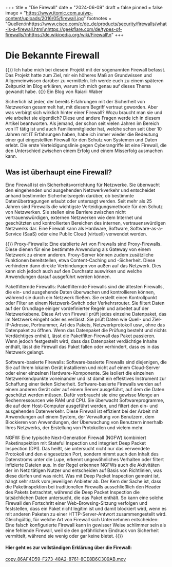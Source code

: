 +++
title = "Die Firewall"
date = "2024-06-09"
draft = false
pinned = false
image = "https://www.itomic.com.au/wp-content/uploads/2016/05/firewall.jpg"
footnotes = "Quellen:\nhttps://www.cisco.com/c/de_de/products/security/firewalls/what-is-a-firewall.html\nhttps://geekflare.com/de/types-of-firewalls/\nhttps://de.wikipedia.org/wiki/Firewall\n"
+++
# Die Bekannte Firewall

{{<lead>}}
Ich habe mich bei diesem Projekt mit der sogenannten Firewall befasst. Das Projekt hatte zum Ziel, mir ein höheres Maß an Grundwissen und Allgemeinwissen darüber zu vermitteln. Ich werde euch zu einem späteren Zeitpunkt im Blog erklären, warum ich mich genau auf dieses Thema gewandt habe.
{{</lead>}}
Ein Blog von Raiarii Waber

Sicherlich ist jeder, der bereits Erfahrungen mit der Sicherheit von Netzwerken gesammelt hat, mit diesem Begriff vertraut geworden. Aber was verbirgt sich wirklich hinter einer Firewall? Wozu braucht man sie und wie arbeitet sie eigentlich? Diese und andere Fragen werde ich in diesem Artikel beantworten.
Als jemand, der schon seit vielen Jahren im Bereich von IT tätig ist und auch Familienmitglieder hat, welche schon seit über 10 Jahren mit IT Erfahrungen haben, habe ich immer wieder die Bedeutung einer gut eingestellten Firewall für den Schutz von Systemen und Daten erlebt. Die erste Verteidigungslinie gegen Cyberangriffe ist eine Firewall, die den Unterschied zwischen einem Erfolg und einem Misserfolg ausmachen kann.

## Was ist überhaupt eine Firewall?

Eine Firewall ist ein Sicherheitsvorrichtung für Netzwerke. Sie überwacht den eingehenden und ausgehenden Netzwerkverkehr und entscheidet anhand bestimmter Sicherheitsregeln darüber, ob bestimmte Datenübertragungen erlaubt oder untersagt werden. Seit mehr als 25 Jahren sind Firewalls die wichtigste Verteidigungsmethode für den Schutz von Netzwerken. Sie stellen eine Barriere zwischen nicht vertrauenswürdigen, externen Netzwerken wie dem Internet und geschützten und kontrollierten Bereichen des internen, vertrauenswürdigen Netzwerks dar. Eine Firewall kann als Hardware, Software, Software-as-a-Service (SaaS) oder eine Public Cloud (virtuell) verwendet werden.

{{<box title="Arten von Firewalls">}}
Proxy-Firewalls:
Eine etablierte Art von Firewalls sind Proxy-Firewalls. Diese dienen für eine bestimmte Anwendung als Gateway von einem Netzwerk zu einem anderen. Proxy-Server können zudem zusätzliche Funktionen bereitstellen, etwa Content-Caching und -Sicherheit. Diese verhindern dann direkte Verbindungen von außen auf das Netzwerk. Dies kann sich jedoch auch auf den Durchsatz auswirken und welche Anwendungen darauf ausgeführt werden können.

Paketfilternde Firewalls:
Paketfilternde Firewalls sind die ältesten Firewalls, die ein- und ausgehende Daten überwachen und kontrollieren können, während sie durch ein Netzwerk fließen. Sie erstellt einen Kontrollpunkt oder Filter an einem Netzwerk-Switch oder Verkehrsrouter. Sie filtert Daten auf der Grundlage einiger vordefinierter Regeln und arbeitet auf der Netzwerkebene. Diese Art von Firewall prüft jedes einzelne Datenpaket, das im Netzwerk eingeht oder es verlässt. Sie prüft Daten wie Quell- und Ziel-IP-Adresse, Portnummer, Art des Pakets, Netzwerkprotokoll usw., ohne das Datenpaket zu öffnen. Wenn das Datenpaket die Prüfung besteht und nichts Verdächtiges enthält, lässt die Paketfilter-Firewall das Paket passieren. Wenn jedoch festgestellt wird, dass das Datenpaket verdächtige Inhalte enthält, lässt die Firewall das Paket fallen oder verhindert, dass es in das Netzwerk gelangt.

Software-basierte Firewalls:
Software-basierte Firewalls sind diejenigen, die Sie auf Ihrem lokalen Gerät installieren und nicht auf einem Cloud-Server oder einer einzelnen Hardware-Komponente. Sie isoliert die einzelnen Netzwerkendpunkte voneinander und ist damit ein effektives Instrument zur Schaffung einer tiefen Sicherheit.
Software-basierte Firewalls werden auf einem anderen Gerät oder auf einem Server ausgeführt, auf dem die Daten geschützt werden müssen. Dafür verbraucht sie eine gewisse Menge an Rechenressourcen wie RAM und CPU. Sie überwacht Softwareprogramme, die auf dem Host-Computer ausgeführt werden, und filtert den ein- und ausgehenden Datenverkehr. Diese Firewall ist effizient bei der Arbeit mit Anwendungen auf einem System, der Verwaltung von Benutzern, dem Blockieren von Anwendungen, der Überwachung von Benutzern innerhalb Ihres Netzwerks, der Erstellung von Protokollen und vielem mehr.

NGFW:
Eine typische Next-Generation Firewall (NGFW) kombiniert Paketinspektion mit Stateful Inspection und integriert Deep Packet Inspection (DPI). Das heißt, sie untersucht nicht nur das verwendete Protokoll und den eingesetzten Port, sondern nimmt auch den Inhalt des Datenstroms unter die Lupe, erkennt ungewöhnliches Verhalten oder filtert infizierte Dateien aus. In der Regel erkennen NGFWs auch die Aktivitäten der im Netz tätigen Nutzer und entscheiden auf Basis von Richtlinien, was diese dürfen und was nicht.
Was mit Deep Packet Inspection gemeint ist, hängt sehr stark vom jeweiligen Anbieter ab. Der Kern der Sache ist, dass die Paketinspektion bei traditionellen Firewalls ausschließlich den Header des Pakets betrachtet, während die Deep Packet Inspection die tatsächlichen Daten untersucht, die das Paket enthält. So kann eine solche Firewall den Fortschritt einer Web-Browsing-Sitzung verfolgen und feststellen, dass ein Paket nicht legitim ist und damit blockiert wird, wenn es mit anderen Paketen zu einer HTTP-Server-Antwort zusammengestellt wird.
Gleichgültig, für welche Art von Firewall sich Unternehmen entscheiden: Eine falsch konfigurierte Firewall kann in gewisser Weise schlimmer sein als eine fehlende Firewall, weil sie den gefährlichen Eindruck von Sicherheit vermittelt, während sie wenig oder gar keine bietet.
{{</box>}}

#### Hier geht es zur vollständigen Erklärung über die Firewall:

[copy_86AF4D59-F273-48A2-8761-8CE8B6C309AB.mov](https://muristalden-my.sharepoint.com/:v:/g/personal/raiarii_waber_stud_muristalden_ch/ERWYTZnRtoFGmYe3yo0AGvsBsEELOtDAk4NzmAwQnwsYCA)